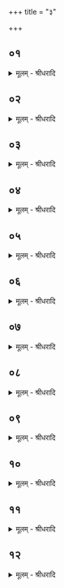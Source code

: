 +++
title = "३"

+++


## ०१
<details><summary>मूलम् - श्रीधरादि</summary>

अ᳘थ च्छन्द᳘स्या ऽउ᳘पदधाति॥  
पश᳘वो वै छ᳘न्दाᳫँ᳭स्यन्त᳘रिक्षं मध्यमा चि᳘तिरन्त᳘रिक्षे त᳘त्पशू᳘न्दधाति त᳘स्मादन्त᳘रिक्षायतनाः पश᳘वः॥
</details>

## ०२
<details><summary>मूलम् - श्रीधरादि</summary>

(वो) य᳘द्वेव᳘ च्छन्द᳘स्या ऽउपद᳘धाति॥  
पश᳘वो वै छ᳘न्दाᳫँ᳭स्य᳘न्नं पश᳘वो म᳘ध्यं मध्यमा चि᳘तिर्मध्यतस्तद᳘न्नं दधाति॥
</details>

## ०३
<details><summary>मूलम् - श्रीधरादि</summary>

ता द्वा᳘दश द्वादशो᳘पदधाति॥  
द्वा᳘दशाक्षरा वै ज᳘गती पश᳘वो वै ज᳘गत्यन्त᳘रिक्षं मध्यमा चि᳘तिरन्त᳘रिक्षे त᳘त्पशू᳘न्दधाति त᳘स्मादन्त᳘रिक्षायतनाः पश᳘वः॥
</details>

## ०४
<details><summary>मूलम् - श्रीधरादि</summary>

(वो) य᳘द्वेव द्वा᳘दश-द्वादश॥  
द्वा᳘दशाक्षरा वै ज᳘गती पश᳘वो वै ज᳘गत्य᳘न्नं पश᳘वो म᳘ध्यं मध्यमा चि᳘तिर्मध्यतस्तद᳘न्नं दधाति ता ऽअ᳘नन्तर्हिताः प्राणभृ᳘द्भ्य ऽउ᳘पदधात्य᳘नन्तर्हितं त᳘त्प्राणेभ्यो᳘ ऽन्नं दधात्यु᳘त्तरा ऽउ᳘त्तरं त᳘त्प्राणेभ्यो᳘ ऽन्नं दधाति॥
</details>

## ०५
<details><summary>मूलम् - श्रीधरादि</summary>

मा च्छ᳘न्द ऽइ᳘ति॥  
(त्य) अयं वै᳘ लोको᳘ मा ऽयᳫँ᳭ हि᳘ लोको᳘ मित᳘ ऽइव प्रमा च्छ᳘न्द ऽइ᳘त्यन्तरिक्षलोको वै᳘ प्र᳘मा ऽन्तरिक्षलो᳘को ह्यस्मा᳘ल्लोकात्प्र᳘मित ऽइव प्रतिमा च्छ᳘न्द ऽइ᳘त्यसौ वै᳘ लोकः᳘ प्रति᳘मैष᳘ ह्यन्तरिक्षलोके[[!!]] प्र᳘तिमित ऽइवास्रीव᳘यश्छ᳘न्द ऽइत्य᳘न्नमस्रीव᳘यस्तद्य᳘देषु᳘ लोकेष्व᳘न्नं त᳘दस्रीवयो᳘ ऽथो य᳘देभ्यो᳘ लोकेभ्यो᳘ ऽन्नᳫँ᳭ स्र᳘वति त᳘दस्रीवयो ऽथा᳘तो नि᳘रुक्तान्येव च्छ᳘न्दाᳫँ᳭स्यु᳘पदधाति॥
</details>

## ०६
<details><summary>मूलम् - श्रीधरादि</summary>

पङ्क्तिश्छ᳘न्दः॥  
(ऽ) उष्णिक्छ᳘न्दो बृहती च्छ᳘न्दो ऽनुष्टुप्छ᳘न्दो व्विराट् छ᳘न्दो गायत्री च्छ᳘न्दस्त्रिष्टुप्छ᳘न्दो ज᳘गती च्छ᳘न्द ऽइ᳘त्येता᳘नि नि᳘रुक्तानि व्विरा᳘डष्टमानि च्छ᳘न्दाᳫँ᳭स्युपदधाति[[!!]] पृथिवी च्छ᳘न्दो ऽन्त᳘रिक्षं च्छ᳘न्द ऽइ᳘ति या᳘न्येत᳘द्देव᳘त्यानि च्छ᳘न्दाᳫँ᳭सि ता᳘न्ये᳘वैतदु᳘पदधात्यग्नि᳘र्देव᳘ता व्वा᳘तो देवते᳘त्येता वै᳘ देव᳘ताश्छ᳘न्दाᳫँ᳭सि ता᳘न्ये᳘वैतदु᳘पदधाति॥
</details>

## ०७
<details><summary>मूलम् - श्रीधरादि</summary>

स वै नि᳘रुक्तानि चा᳘निरुक्तानि चो᳘पदधाति॥  
स यत्स᳘र्व्वाणि नि᳘रुक्तान्युपा᳘धास्यद᳘न्तवद्धा᳘न्नमभविष्यद᳘क्षेष्यत हा᳘थ यत्स᳘र्व्वाण्य᳘निरुक्तानि परो᳘ ऽक्षᳫँ᳭ हा᳘न्नमभविष्यन्न᳘ हैनद᳘द्रक्ष्यंश्चन नि᳘रुक्तानि चा᳘निरुक्तानि चो᳘पदधाति त᳘स्मान्नि᳘रुक्तम᳘न्नमद्य᳘मानं न᳘ क्षीयते॥
</details>

## ०८
<details><summary>मूलम् - श्रीधरादि</summary>

ता᳘नि वा᳘ ऽएता᳘नि॥  
त्री᳘णि द्वादशान्यु᳘पदधाति तत्ष᳘ट्त्रिᳫँ᳭शत्ष᳘ट्त्रिᳫँ᳭शदक्षरा बृह᳘त्येषा वै सा᳘ बृहती यां त᳘द्देवा᳘ ऽअन्त᳘रिक्षं बृहतीं᳘ तृती᳘यां चि᳘तिम᳘पश्यंस्त᳘स्या ऽएत᳘स्यै देवा᳘ ऽउत्तमाः[[!!]]॥
</details>

## ०९
<details><summary>मूलम् - श्रीधरादि</summary>

(०) य᳘द्वे᳘वैता ऽइ᳘ष्टका ऽउपद᳘धाति॥  
प्रजा᳘पतेर्व्वि᳘स्रस्तात्स᳘र्व्वाणि भूता᳘नि स᳘र्व्वा दिशो᳘ ऽनु व्यु᳘दक्रामन्॥
</details>

## १०
<details><summary>मूलम् - श्रीधरादि</summary>

(न्त्स) स यः स᳘ प्रजा᳘पतिर्व्य᳘स्रᳫँ᳭सत॥  
(ता) अय᳘मेव स᳘ यो ऽय᳘मग्नि᳘श्चीयते᳘ ऽथ या᳘न्यस्मात्ता᳘नि भूता᳘नि व्व्युद᳘क्रामन्नेतास्ता᳘ ऽइ᳘ष्टकास्तद्य᳘देता᳘ ऽउपद᳘धाति या᳘न्येवास्मात्ता᳘नि[[!!]] भूता᳘नि व्व्युद᳘क्रामंस्ता᳘न्यस्मिन्नेतत्प्र᳘तिदधाति॥
</details>

## ११
<details><summary>मूलम् - श्रीधरादि</summary>

तद्या द᳘श प्रथमा᳘ ऽउपद᳘धाति॥  
स᳘ चन्द्र᳘मास्ता द᳘श भवन्ति द᳘शाक्षरा व्विराड᳘न्नं व्विराड᳘न्नमु चन्द्र᳘मा ऽअ᳘थ या ऽउ᳘त्तराः ष᳘ट्त्रिᳫँ᳭शदर्धमासा᳘श्च ते मा᳘साश्च च᳘तुर्विᳫँ᳭शतिरर्धमासा द्वा᳘दश मा᳘साश्चन्द्र᳘मा वै᳘ संव्वत्सरः स᳘र्व्वाणि भूता᳘नि॥
</details>

## १२
<details><summary>मूलम् - श्रीधरादि</summary>

तं य᳘त्र देवाः᳘ सम᳘स्कुर्वन्॥  
(र्वंस्त᳘) त᳘दस्मिन्नेता᳘नि स᳘र्व्वाणि भूता᳘नि मध्य᳘तो ऽदधुस्त᳘थै᳘वास्मिन्नय᳘मेत᳘द्दधाति ता ऽअ᳘नन्तर्हिता ऽऋत᳘व्याभ्य ऽउ᳘पदधात्यृतु᳘षु तत्स᳘र्व्वाणि भूता᳘नि प्र᳘तिष्ठापयति॥
</details>